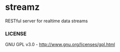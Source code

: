 streamz
=======

RESTful server for realtime data streams


### LICENSE

GNU GPL v3.0 - http://www.gnu.org/licenses/gpl.html
